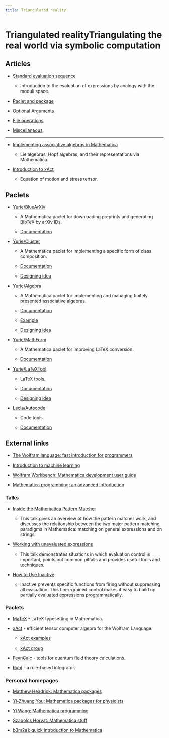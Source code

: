```yaml
---
title: Triangulated reality
---
```

<h1>Triangulated reality<span class="subtitle">Triangulating the real world via symbolic computation</span></h1>

## Articles

* [Standard evaluation sequence](symbolic/evaluation/evaluation.md)

    * Introduction to the evaluation of expressions by analogy with the moduli space.

* [Paclet and package](symbolic/paclet/paclet.md)

* [Optional Arguments](symbolic/option/option.md)

* [File operations](symbolic/file/file.md)

* [Miscellaneous](symbolic/misc/misc.md)

---

* [Implementing associative algebras in Mathematica](symbolic/algebra/algebra.md)

    * Lie algebras, Hopf algebras, and their representations via Mathematica.

* [Introduction to xAct](symbolic/xAct/xAct.md)

    * Equation of motion and stress tensor.

## Paclets

* [Yurie/BlueArXiv](https://github.com/yuriever/Yurie-BlueArXiv)

    * A Mathematica paclet for downloading preprints and generating BibTeX by arXiv IDs.

    * [Documentation](https://resources.wolframcloud.com/PacletRepository/resources/Yurie/BlueArXiv/)

* [Yurie/Cluster](https://github.com/yuriever/Yurie-Cluster)

    * A Mathematica paclet for implementing a specific form of class composition.

    * [Documentation](symbolic/Yurie-Cluster/doc.md)

    * [Designing idea](symbolic/Yurie-Cluster/idea.md)

* [Yurie/Algebra](https://github.com/yuriever/Yurie-Algebra)

    * A Mathematica paclet for implementing and managing finitely presented associative algebras.

    * [Documentation](symbolic/Yurie-Algebra/doc.md)

    * [Example](symbolic/Yurie-Algebra/example.md)

    * [Designing idea](symbolic/Yurie-Algebra/idea.md)

* [Yurie/MathForm](https://github.com/yuriever/Yurie-MathForm)

    * A Mathematica paclet for improving LaTeX conversion.

    * [Documentation](symbolic/Yurie-MathForm/doc.md)

* [Yurie/LaTeXTool](https://github.com/yuriever/Yurie-LaTeXTool)

    * LaTeX tools.

    * [Documentation](symbolic/Yurie-LaTeXTool/doc.md)

    * [Designing idea](symbolic/Yurie-LaTeXTool/idea.md)

* [Lacia/Autocode](https://github.com/yuriever/Lacia-Autocode)

    * Code tools.

    * [Documentation](symbolic/Lacia-Autocode/doc.md)

## External links

<!-- * [Mathematica summer school on theoretical physics](http://msstp.org/) -->

* [The Wolfram language: fast introduction for programmers](https://www.wolfram.com/language/fast-introduction-for-programmers/)

* [Introduction to machine learning](https://www.wolfram.com/language/introduction-machine-learning/)

* [Wolfram Workbench: Mathematica development user guide](https://reference.wolfram.com/workbench/index.jsp)

* [Mathematica programming: an advanced introduction](https://faculty.ksu.edu.sa/sites/default/files/mathprogrammingintro.pdf)

### Talks

* [Inside the Mathematica Pattern Matcher](https://library.wolfram.com/infocenter/Conferences/6999/)
    * This talk gives an overview of how the pattern matcher work, and discusses the relationship between the two major pattern matching paradigms in Mathematica: matching on general expressions and on strings.

* [Working with unevaluated expressions](https://library.wolfram.com/infocenter/Conferences/377/)
    * This talk demonstrates situations in which evaluation control is important, points out common pitfalls and provides useful tools and techniques.

* [How to Use Inactive](https://library.wolfram.com/infocenter/Conferences/9021/)
    * Inactive prevents specific functions from firing without suppressing all evaluation. This finer-grained control makes it easy to build up partially evaluated expressions programmatically.

### Paclets

* [MaTeX](http://szhorvat.net/pelican/latex-typesetting-in-mathematica.html) - LaTeX typesetting in Mathematica.

* [xAct](http://www.xact.es/index.html) - efficient tensor computer algebra for the Wolfram Language.

    * [xAct examples](https://github.com/xAct-contrib/examples/blob/master/README.md)

    * [xAct group](https://groups.google.com/g/xact)

* [FeynCalc](https://feyncalc.github.io/) - tools for quantum field theory calculations.

* [Rubi](https://rulebasedintegration.org/) - a rule-based integrator.

### Personal homepages

* [Matthew Headrick: Mathematica packages](https://people.brandeis.edu/~headrick/Mathematica/index.html)

* [Yi-Zhuang You: Mathematica packages for physicists](https://everettyou.github.io/teaching/Mathematica)

* [Yi Wang: Mathematica programming](https://phyw.people.ust.hk/teaching/mathematica/)

* [Szabolcs Horvat: Mathematica stuff](http://szhorvat.net/pelican/pages/mathematica.html)

* [b3m2a1: quick introduction to Mathematica](https://mresources.github.io/tutorial/pages/about.html)
